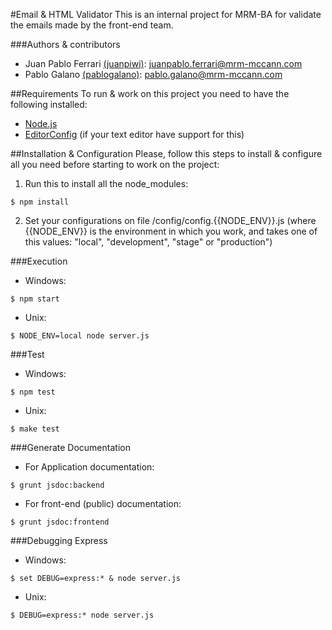 #Email & HTML Validator
This is an internal project for MRM-BA for validate the emails made by the front-end team.

###Authors & contributors
- Juan Pablo Ferrari  [(juanpiwi)](https://github.com/juanpiwi): <juanpablo.ferrari@mrm-mccann.com>
- Pablo Galano  [(pablogalano)](https://github.com/pablogalano): <pablo.galano@mrm-mccann.com>


##Requirements
To run & work on this project you need to have the following installed:
- [Node.js](http://nodejs.org/)
- [EditorConfig](http://editorconfig.org/) (if your text editor have support for this)


##Installation & Configuration
Please, follow this steps to install & configure all you need before starting to work on the project:

1. Run this to install all the node_modules:
```
$ npm install
```
2. Set your configurations on file /config/config.{{NODE_ENV}}.js (where {{NODE_ENV}} is the environment in which you work, and takes one of this values: "local", "development", "stage" or "production")


###Execution
- Windows:
```
$ npm start
```
- Unix:
```
$ NODE_ENV=local node server.js
```


###Test
- Windows:
```
$ npm test
```
- Unix:
```
$ make test
```


###Generate Documentation
- For Application documentation:
```
$ grunt jsdoc:backend
```
- For front-end (public) documentation:
```
$ grunt jsdoc:frontend
```

###Debugging Express
- Windows:
```
$ set DEBUG=express:* & node server.js
```
- Unix:
```
$ DEBUG=express:* node server.js
```
